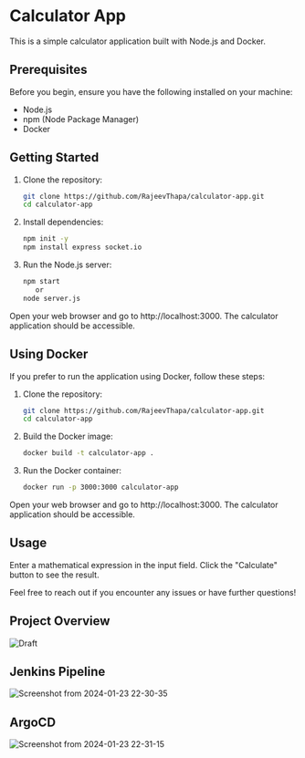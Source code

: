 # Calculator App

This is a simple calculator application built with Node.js and Docker.

## Prerequisites

Before you begin, ensure you have the following installed on your machine:

- Node.js
- npm (Node Package Manager)
- Docker

## Getting Started

1. Clone the repository:

   ```bash
   git clone https://github.com/RajeevThapa/calculator-app.git
   cd calculator-app

2. Install dependencies:
  
   ```bash
   npm init -y
   npm install express socket.io
   
3. Run the Node.js server:
   
   ```bash
   npm start
      or
   node server.js

Open your web browser and go to http://localhost:3000. The calculator application should be accessible.


## Using Docker

If you prefer to run the application using Docker, follow these steps:

1. Clone the repository:

   ```bash
   git clone https://github.com/RajeevThapa/calculator-app.git
   cd calculator-app

2. Build the Docker image:
   
   ```bash
   docker build -t calculator-app .

3. Run the Docker container:
   
   ```bash
   docker run -p 3000:3000 calculator-app

Open your web browser and go to http://localhost:3000. The calculator application should be accessible.

## Usage

Enter a mathematical expression in the input field.
Click the "Calculate" button to see the result.

Feel free to reach out if you encounter any issues or have further questions!

## Project Overview
![Draft](https://github.com/RajeevThapa/calculator-app/assets/101322664/ba30aedd-8b42-4341-9740-48e94d770775)


## Jenkins Pipeline
![Screenshot from 2024-01-23 22-30-35](https://github.com/RajeevThapa/calculator-app/assets/101322664/844eb249-16e4-4293-88db-6dd93ddd0dd8)

## ArgoCD
![Screenshot from 2024-01-23 22-31-15](https://github.com/RajeevThapa/calculator-app/assets/101322664/0401926a-f4da-4a75-b779-eb72557d32cc)




